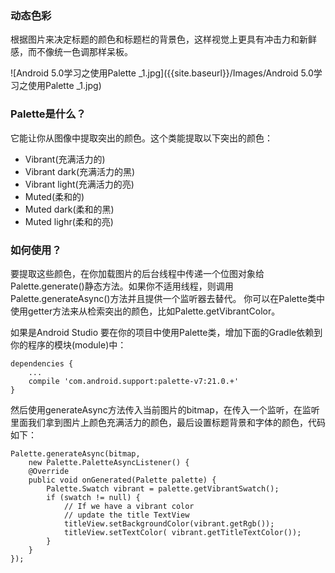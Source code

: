 ### 动态色彩

根据图片来决定标题的颜色和标题栏的背景色，这样视觉上更具有冲击力和新鲜感，而不像统一色调那样呆板。

![Android 5.0学习之使用Palette _1.jpg]({{site.baseurl}}/Images/Android 5.0学习之使用Palette _1.jpg)


### Palette是什么？

它能让你从图像中提取突出的颜色。这个类能提取以下突出的颜色：

- Vibrant(充满活力的)
- Vibrant dark(充满活力的黑)
- Vibrant light(充满活力的亮)
- Muted(柔和的)
- Muted dark(柔和的黑)
- Muted lighr(柔和的亮)

### 如何使用？

要提取这些颜色，在你加载图片的后台线程中传递一个位图对象给Palette.generate()静态方法。如果你不适用线程，则调用Palette.generateAsync()方法并且提供一个监听器去替代。
你可以在Palette类中使用getter方法来从检索突出的颜色，比如Palette.getVibrantColor。

如果是Android Studio 要在你的项目中使用Palette类，增加下面的Gradle依赖到你的程序的模块(module)中：

    dependencies { 
        ... 
        compile 'com.android.support:palette-v7:21.0.+' 
    }  

然后使用generateAsync方法传入当前图片的bitmap，在传入一个监听，在监听里面我们拿到图片上颜色充满活力的颜色，最后设置标题背景和字体的颜色，代码如下：

    Palette.generateAsync(bitmap, 
        new Palette.PaletteAsyncListener() { 
        @Override 
        public void onGenerated(Palette palette) { 
            Palette.Swatch vibrant = palette.getVibrantSwatch(); 
            if (swatch != null) { 
                // If we have a vibrant color 
                // update the title TextView 
                titleView.setBackgroundColor(vibrant.getRgb()); 
                titleView.setTextColor( vibrant.getTitleTextColor()); 
            } 
        } 
    });
